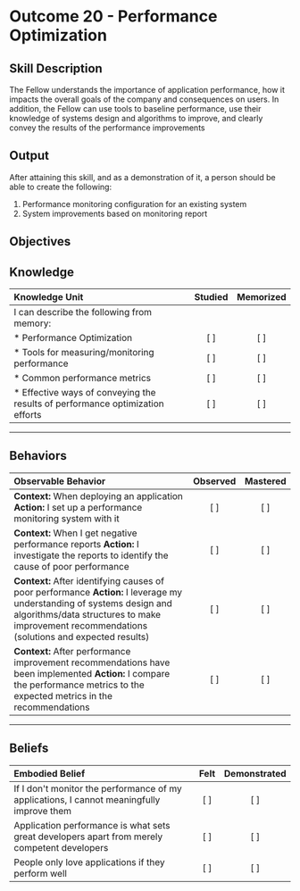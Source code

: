 # Outcome 20 - Performance Optimization

**Skill Description**
----------
The Fellow understands the importance of application performance, how it impacts the overall goals of the company and consequences on users. In addition, the Fellow can use tools to baseline performance, use their knowledge of systems design and algorithms to improve, and clearly convey the results of the performance improvements

**Output**
----------
After attaining this skill, and as a demonstration of it, a person should be able to create the following:

1. Performance monitoring configuration for an existing system
2. System improvements based on monitoring report


**Objectives**
----------
## **Knowledge**


| Knowledge Unit   |      Studied      | Memorized |
|:-------------|:------------------:|:--------:|
| I can describe the following from memory: | | |
| * Performance Optimization | [ ] | [ ]  |
| * Tools for measuring/monitoring performance     | [ ] | [ ]  |
| * Common performance metrics    | [ ] | [ ]  |
| * Effective ways of conveying the results of performance optimization efforts    | [ ] | [ ]  |



----------


## **Behaviors**

| Observable Behavior   |      Observed      | Mastered |
|:-------------|:------------------:|:--------:|
| **Context:** When deploying an application **Action:** I set up a performance monitoring system with it | [ ] | [ ]  |
| **Context:** When I get negative performance reports **Action:** I investigate the reports to identify the cause of poor performance | [ ] | [ ]  |
| **Context:** After identifying causes of poor performance **Action:** I leverage my understanding of systems design and algorithms/data structures to make improvement recommendations (solutions and expected results)  | [ ] | [ ]  |
| **Context:** After performance improvement recommendations have been implemented **Action:** I compare the performance metrics to the expected metrics in the recommendations   | [ ] | [ ]  |



----------


## **Beliefs**


| Embodied Belief   |      Felt      | Demonstrated |
|:-------------|:------------------:|:--------:|
| If I don't monitor the performance of my applications, I cannot meaningfully improve them | [ ] | [ ]  |
| Application performance is what sets great developers apart from merely competent developers | [ ] | [ ]  |
| People only love applications if they perform well | [ ] | [ ]  |

